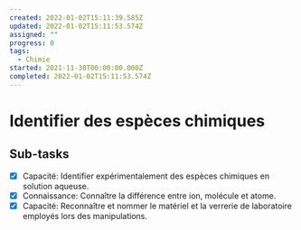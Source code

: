 ```yaml
---
created: 2022-01-02T15:11:39.585Z
updated: 2022-01-02T15:11:53.574Z
assigned: ""
progress: 0
tags:
  - Chimie
started: 2021-11-30T00:00:00.000Z
completed: 2022-01-02T15:11:53.574Z
---
```


# Identifier des espèces chimiques

## Sub-tasks

- [x] Capacité: Identifier expérimentalement des espèces chimiques en solution aqueuse.
- [x] Connaissance: Connaître la différence entre ion, molécule et atome.
- [x] Capacité: Reconnaître et nommer le matériel et la verrerie de laboratoire employés lors des manipulations.
